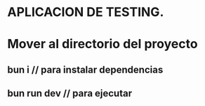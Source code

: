 # APLICACION DE TESTING.

# Mover al directorio del proyecto

## bun i // para instalar dependencias

## bun run dev // para ejecutar

